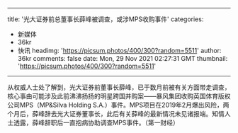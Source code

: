 
---
title: '光大证券前总董事长薛峰被调查，或涉MPS收购事件'
categories: 
 - 新媒体
 - 36kr
 - 快讯
headimg: 'https://picsum.photos/400/300?random=5511'
author: 36kr
comments: false
date: Mon, 29 Nov 2021 02:27:31 GMT
thumbnail: 'https://picsum.photos/400/300?random=5511'
---

<div>   
从权威人士处了解到，光大证券前董事长薛峰，已于数月前被有关方面带走调查，核心事由可能涉及此前沸沸扬扬的明星跨国并购案——暴风集团收购英国体育版权公司MPS（MP&Silva Holding S.A.）事件。MPS项目在2019年2月爆出风险，两个月后，薛峰辞去光大证券董事长，此后有关薛峰的最新情况未见诸报端。知情人士透露，薛峰辞职后一直抱病协助调查MPS事件。（第一财经）  
</div>
            